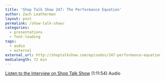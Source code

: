 ```yaml
---
title: 'Shop Talk Show 247: The Performance Equation'
author: Zach Leatherman
layout: post
permalink: /show-talk-show/
categories:
  - presentations
  - font-loading
tags:
  - audio
  - external
external_url: http://shoptalkshow.com/episodes/247-performance-equation/
medialength: 72 min
---
```


[Listen to the Interview on Shop Talk Show](http://shoptalkshow.com/episodes/247-performance-equation/) (1:11:54) <span class="tag audio">Audio</span>


